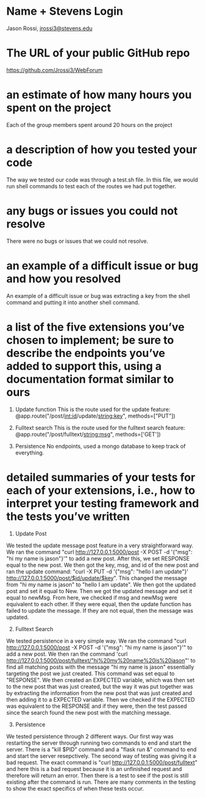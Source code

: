 # Name + Stevens Login
Jason Rossi, jrossi3@stevens.edu

# The URL of your public GitHub repo
https://github.com/Jrossi3/WebForum

# an estimate of how many hours you spent on the project
Each of the group members spent around 20 hours on the project

# a description of how you tested your code
The way we tested our code was through a test.sh file. In this file, we would run shell commands to test each of the routes we had put together. 

# any bugs or issues you could not resolve
There were no bugs or issues that we could not resolve.

# an example of a difficult issue or bug and how you resolved
An example of a difficult issue or bug was extracting a key from the shell command and putting it into another shell command. 

# a list of the five extensions you’ve chosen to implement; be sure to describe the endpoints you’ve added to support this, using a documentation format similar to ours
1) Update function
This is the route used for the update feature: @app.route("/post/<int:id>/update/<string:key>", methods=["PUT"])

2) Fulltext search
This is the route used for the fulltext search feature: @app.route("/post/fulltext/<string:msg>", methods=['GET'])

3) Persistence
No endpoints, used a mongo database to keep track of everything. 

# detailed summaries of your tests for each of your extensions, i.e., how to interpret your testing framework and the tests you’ve written

1) Update Post

We tested the update message post feature in a very straightforward way. We ran the command "curl http://127.0.0.1:5000/post -X POST -d '{"msg": "hi my name is jason"}'" to add a new post. After this, we set RESPONSE equal to the new post. We then got the key, msg, and id of the new post and ran the update command: "curl -X PUT -d '{"msg": "hello I am update"}' http://127.0.0.1:5000/post/$id/update/$key". This changed the message from "hi my name is jason" to "hello I am update". We then got the updated post and set it equal to New. Then we got the updated message and set it equal to newMsg. From here, we checked if msg and newMsg were equivalent to each other. If they were equal, then the update function has failed to update the message. If they are not equal, then the message was updated. 

2) Fulltext Search

We tested persistence in a very simple way. We ran the command "curl http://127.0.0.1:5000/post -X POST -d '{"msg": "hi my name is jason"}'" to add a new post. We then ran the command 'curl http://127.0.0.1:5000/post/fulltext/"hi%20my%20name%20is%20jason"' to find all matching posts with the message "hi my name is jason" essentially targeting the post we just created. This command was set equal to "RESPONSE". We then created an EXPECTED variable, which was then set to the new post that was just created, but the way it was put together was by extracting the information from the new post that was just created and then adding it to a EXPECTED variable. Then we checked if the EXPECTED was equivalent to the RESPONSE and if they were, then the test passed since the search found the new post with the matching message.

3) Persistence

We tested persistence through 2 different ways. Our first way was restarting the server through running two commands to end and start the server. There is a "kill $PID" command and a "flask run &" command to end and start the server resepctively. The second way of testing was giving it a bad request. The exact command is "curl http://127.0.0.1:5000/post/fulltext" and here this is a bad request because it is an unfinished request and therefore will return an error. Then there is a test to see if the post is still existing after the command is run. There are many comments in the testing to show the exact specifics of when these tests occur. 